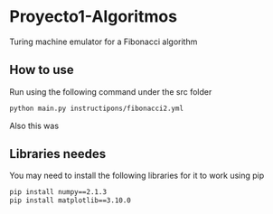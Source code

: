 # Proyecto1-Algoritmos
Turing machine emulator for a Fibonacci algorithm

## How to use
Run using the following command under the src folder
```bash
python main.py instructipons/fibonacci2.yml
```
Also this was 

## Libraries needes
You may need to install the following libraries for it to work using pip
```bash
pip install numpy==2.1.3
pip install matplotlib==3.10.0
```
